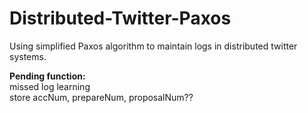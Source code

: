 # Distributed-Twitter-Paxos
Using simplified Paxos algorithm to maintain logs in distributed twitter systems.

**Pending function:**  
missed log learning  
store accNum, prepareNum, proposalNum??

